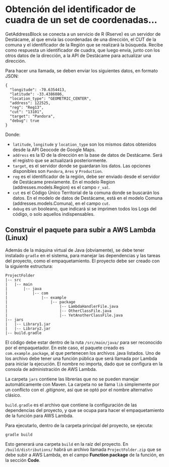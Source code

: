 # Obtención del identificador de cuadra de un set de coordenadas...

GetAddressBlock se conecta a un servicio de R (Rserve) es un servidor de Destácame, al que envía las coordenadas de una dirección, el CUT de la comuna y el identificador de la Región que se realizará la búsqueda. Recibe como respuesta un identificador de cuadra, que luego envía, junto con los otros datos de la dirección, a la API de Destácame para actualizar una dirección.

Para hacer una llamada, se deben enviar los siguientes datos, en formato JSON:

```
{
  "longitude": -70.6354413,
  "latitude": -33.4386086,
  "location_type": "GEOMETRIC_CENTER",
  "address": 122525,
  "reg": "Reg13",
  "cut": "13101",
  "target": "Pandora",
  "debug": true
}
```

Donde:

* `latitude`, `longitude` y `location_type` son los mismos datos obtenidos desde la API Geocode de Google Maps.
* `address` es la ID de la dirección en la base de datos de Destácame. Será el registro que se actualizará posteriormente.
* `target`, es el servidor donde se guardaran los datos. Las opciones disponibles son `Pandora`, `Ares` y `Production`.
* `reg` es el identificador de la región, debe ser enviado desde el servidor de Destácame previamente. En el modelo Region (addresses.models.Region) es el campo `r_val`.
* `cut` es el Código Único Territorial de la comuna donde se buscarán los datos. En el modelo de datos de Destácame, está en el modelo Comuna (addresses.models.Comuna), en el campo `cut`.
* `debug` es un booleano, que indicará si se imprimen todos los Logs del código, o solo aquellos indispensables.


## Construir el paquete para subir a AWS Lambda (Linux)

Además de la máquina virtual de Java (obviamente), se debe tener instalado `gradle` en el sistema, para manejar las dependencias y las tareas del proyecto, como el empaquetamiento. El proyecto debe ser creado con la siguiente estructura:

```
ProjectFolder
|-- src
|   |-- main
|       |-- java
|           |-- com
|               |-- example
|                   |-- package
|                       |-- LambdaHandlerFile.java
|                       |-- OtherClassFile.java
|                       |-- YetAnotherClassFile.java
|-- jars
|   |-- Library1.jar
|   |-- Library2.jar
|-- build.gradle
```

El código debe estar dentro de la ruta `/src/main/java/` para ser reconocido por el empaquetador. En este caso, el paquete creado es `com.example.package`, al que pertenecen los archivos .java listados. Uno de los archivo debe tener una función pública que será llamada por Lambda para iniciar la ejecución. El nombre no importa, dado que se configura en la consola de administración de AWS Lambda.

La carpeta `jars` contiene las librerías que no se pueden manejar automáticamente con Maven. La carpeta no se llama `lib` simplemente por un conflicto con el *.gitignore*, así que se optó por el nombre alternativo clásico.

`build.gradle` es el archivo que contiene la configuración de las dependencias del proyecto, y que se ocupa para hacer el empaquetamiento de la función para AWS Lambda.

Para ejecutarlo, dentro de la carpeta principal del proyecto, se ejecuta:

```
gradle build
```

Esto generará una carpeta `build` en la raíz del proyecto. En `/build/distributions/` habrá un archivo llamada `ProjectFolder.zip` que se debe subir a AWS Lambda, en el campo **Function package** de la función, en la sección **Code**.

